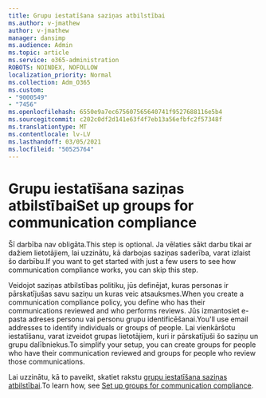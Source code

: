 ```yaml
---
title: Grupu iestatīšana saziņas atbilstībai
ms.author: v-jmathew
author: v-jmathew
manager: dansimp
ms.audience: Admin
ms.topic: article
ms.service: o365-administration
ROBOTS: NOINDEX, NOFOLLOW
localization_priority: Normal
ms.collection: Adm_O365
ms.custom:
- "9000549"
- "7456"
ms.openlocfilehash: 6550e9a7ec675607565640741f9527688116e5b4
ms.sourcegitcommit: c202c0df2d141e63f4f7eb13a56efbfc2f57348f
ms.translationtype: MT
ms.contentlocale: lv-LV
ms.lasthandoff: 03/05/2021
ms.locfileid: "50525764"
---
```

# <a name="set-up-groups-for-communication-compliance"></a><span data-ttu-id="1f2ab-102">Grupu iestatīšana saziņas atbilstībai</span><span class="sxs-lookup"><span data-stu-id="1f2ab-102">Set up groups for communication compliance</span></span>

<span data-ttu-id="1f2ab-103">Šī darbība nav obligāta.</span><span class="sxs-lookup"><span data-stu-id="1f2ab-103">This step is optional.</span></span> <span data-ttu-id="1f2ab-104">Ja vēlaties sākt darbu tikai ar dažiem lietotājiem, lai uzzinātu, kā darbojas saziņas saderība, varat izlaist šo darbību.</span><span class="sxs-lookup"><span data-stu-id="1f2ab-104">If you want to get started with just a few users to see how communication compliance works, you can skip this step.</span></span>  
  
<span data-ttu-id="1f2ab-105">Veidojot saziņas atbilstības politiku, jūs definējat, kuras personas ir pārskatījušas savu saziņu un kuras veic atsauksmes.</span><span class="sxs-lookup"><span data-stu-id="1f2ab-105">When you create a communication compliance policy, you define who has their communications reviewed and who performs reviews.</span></span> <span data-ttu-id="1f2ab-106">Jūs izmantosiet e-pasta adreses personu vai personu grupu identificēšanai.</span><span class="sxs-lookup"><span data-stu-id="1f2ab-106">You'll use email addresses to identify individuals or groups of people.</span></span> <span data-ttu-id="1f2ab-107">Lai vienkāršotu iestatīšanu, varat izveidot grupas lietotājiem, kuri ir pārskatījuši šo saziņu un grupu dalībniekus.</span><span class="sxs-lookup"><span data-stu-id="1f2ab-107">To simplify your setup, you can create groups for people who have their communication reviewed and groups for people who review those communications.</span></span>  
  
<span data-ttu-id="1f2ab-108">Lai uzzinātu, kā to paveikt, skatiet rakstu [grupu iestatīšana saziņas atbilstībai](https://go.microsoft.com/fwlink/?linkid=2129594).</span><span class="sxs-lookup"><span data-stu-id="1f2ab-108">To learn how, see [Set up groups for communication compliance](https://go.microsoft.com/fwlink/?linkid=2129594).</span></span>
